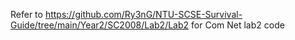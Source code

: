 Refer to https://github.com/Ry3nG/NTU-SCSE-Survival-Guide/tree/main/Year2/SC2008/Lab2/Lab2 for Com Net lab2 code
